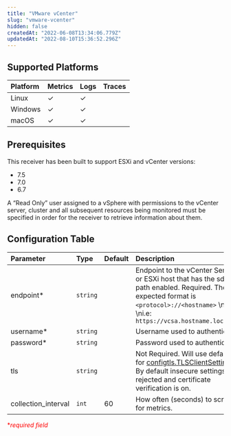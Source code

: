 ```yaml
---
title: "VMware vCenter"
slug: "vmware-vcenter"
hidden: false
createdAt: "2022-06-08T13:34:06.779Z"
updatedAt: "2022-08-10T15:36:52.296Z"
---
```

## Supported Platforms

| Platform | Metrics | Logs | Traces |
| :------- | :------ | :--- | :----- |
| Linux    | ✓       | ✓    |        |
| Windows  | ✓       | ✓    |        |
| macOS    | ✓       | ✓    |        |

## Prerequisites

This receiver has been built to support ESXi and vCenter versions:

- 7.5
- 7.0
- 6.7

A “Read Only” user assigned to a vSphere with permissions to the vCenter server, cluster and all subsequent resources being monitored must be specified in order for the receiver to retrieve information about them.

## Configuration Table

| Parameter           | Type     | Default                                           | Description                                       |
| :------------------ | :------- | :------------------------------------------------ | :------------------------------------------------ |
| endpoint* | `string`    |                       | Endpoint to the vCenter Server or ESXi host that has the sdk path enabled. Required. The expected format is `<protocol>://<hostname>`  \n  \ni.e: `https://vcsa.hostname.localnet` |
| username* | `string` |                                       | Username used to authenticate. |
| password* | `string`    |          | Password used to authenticate. |
| tls | `string` |  | Not Required. Will use defaults for [configtls.TLSClientSetting](https://github.com/open-telemetry/opentelemetry-collector/blob/main/config/configtls/README.md). By default insecure settings are rejected and certificate verification is on. |
| collection_interval | `int` | 60 | How often (seconds) to scrape for metrics. |

<span style="color:red">\*_required field_</span>
